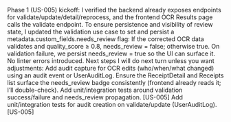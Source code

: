 Phase 1 (US-005) kickoff: I verified the backend already exposes endpoints for validate/update/detail/reprocess, and the frontend OCR Results page calls the validate endpoint. To ensure persistence and visibility of review state, I updated the validation use case to set and persist a metadata.custom_fields.needs_review flag:
If the corrected OCR data validates and quality_score ≥ 0.8, needs_review = false; otherwise true.
On validation failure, we persist needs_review = true so the UI can surface it.
No linter errors introduced.
Next steps I will do next turn unless you want adjustments:
Add audit capture for OCR edits (who/when/what changed) using an audit event or UserAuditLog.
Ensure the ReceiptDetail and Receipts list surface the needs_review badge consistently (frontend already reads it; I’ll double-check).
Add unit/integration tests around validation success/failure and needs_review propagation. [US-005]
Add unit/integration tests for audit creation on validate/update (UserAuditLog). [US-005]